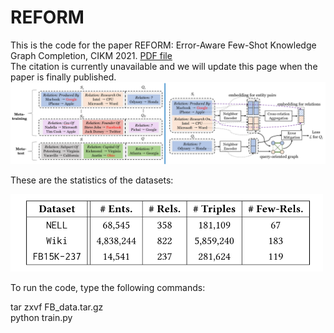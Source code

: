 # REFORM

This is the code for the paper REFORM: Error-Aware Few-Shot Knowledge Graph Completion, CIKM 2021. [PDF file](https://songw-sw.github.io/REFORM.pdf)  
The citation is currently unavailable and we will update this page when the paper is finally published.
![Alt text](./Framework.png)

These are the statistics of the datasets:

<img src="./Dataset.png" alt="Editor" width="500">



To run the code, type the following commands:  

tar zxvf FB_data.tar.gz  
python train.py  


